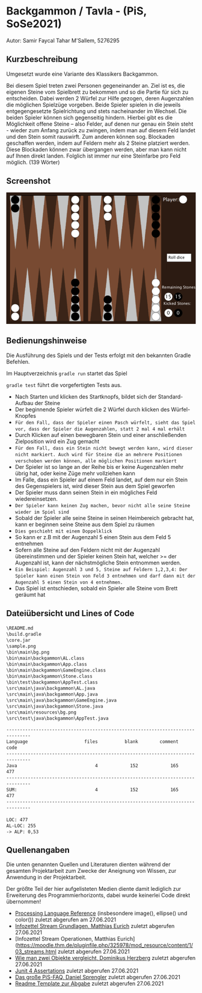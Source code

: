 # Backgammon / Tavla - (PiS, SoSe2021)


Autor: Samir Faycal Tahar M'Sallem, 5276295


## Kurzbeschreibung 

Umgesetzt wurde eine Variante des Klassikers Backgammon. 

Bei diesem Spiel treten zwei Personen gegeneinander an. Ziel ist es, die eigenen Steine vom Spielbrett zu bekommen und so die Partie für sich zu entscheiden. Dabei werden 2 Würfel zur Hilfe gezogen, deren Augenzahlen die möglichen Spielzüge vorgeben. Beide Spieler spielen in die jeweils entgegengesetzte Spielrichtung und stets nacheinander im Wechsel. Die beiden Spieler können sich gegenseitig hindern. Hierbei gibt es die Möglichkeit offene Steine – also Felder, auf denen nur genau ein Stein steht - wieder zum Anfang zurück zu zwingen, indem man auf diesem Feld landet und den Stein somit rauswirft. Zum anderen können sog. Blockaden geschaffen werden, indem auf Feldern mehr als 2 Steine platziert werden. Diese Blockaden können zwar übergangen werden, aber man kann nicht auf Ihnen direkt landen. Folglich ist immer nur eine Steinfarbe pro Feld möglich.  (139 Wörter)

## Screenshot

![Screenshot](sample.PNG)

## Bedienungshinweise

Die Ausführung des Spiels und der Tests erfolgt mit den bekannten Gradle Befehlen.

Im Hauptverzeichnis `gradle run` startet das Spiel

`gradle test` führt die vorgefertigten Tests aus.

- Nach Starten und klicken des Startknopfs, bildet sich der Standard-Aufbau der Steine 
- Der beginnende Spieler würfelt die 2 Würfel durch klicken des Würfel-Knopfes
- `Für den Fall, dass der Spieler einen Pasch würfelt, sieht das Spiel vor, dass der Spieler die Augenzahlen, statt 2 mal 4 mal erhält`
- Durch Klicken auf einen bewegbaren Stein und einer anschließenden Zielposition wird ein Zug gemacht
- `Für den Fall, dass ein Stein nicht bewegt werden kann, wird dieser nicht markiert. Auch wird für Steine die an mehrere Positionen verschoben werden können, alle möglichen Positionen markiert`
- Der Spieler ist so lange an der Reihe bis er keine Augenzahlen mehr übrig hat, oder keine Züge mehr vollziehen kann
- Im Falle, dass ein Spieler auf einem Feld landet, auf dem nur ein Stein des Gegenspielers ist, wird dieser Stein aus dem Spiel geworfen
- Der Spieler muss dann seinen Stein in ein mögliches Feld wiedereinsetzen.
- `Der Spieler kann keinen Zug machen, bevor nicht alle seine Steine wieder im Spiel sind`
- Sobald der Spieler alle seine Steine in seinen Heimbereich gebracht hat, kann er beginnen seine Steine aus dem Spiel zu räumen
- `Dies geschieht mit einem Doppelklick`
- So kann er z.B mit der Augenzahl 5 einen Stein aus dem Feld 5 entnehmen
- Sofern alle Steine auf den Feldern nicht mit der Augenzahl übereinstimmen und der Spieler keinen Stein hat, welcher >= der Augenzahl ist, kann der nächstmögliche Stein entnommen werden.
- `Ein Beispiel: Augenzahl 3 und 5, Steine auf Feldern 1,2,3,4: Der Spieler kann einen Stein von Feld 3 entnehmen und darf dann mit der Augenzahl 5 einen Stein von 4 entnehmen.`
- Das Spiel ist entschieden, sobald ein Spieler alle Steine vom Brett geräumt hat


## Dateiübersicht und Lines of Code
		     
```
\README.md
\build.gradle
\core.jar
\sample.png
\bin\main\bg.png
\bin\main\backgammon\AL.class
\bin\main\backgammon\App.class
\bin\main\backgammon\GameEngine.class
\bin\main\backgammon\Stone.class
\bin\test\backgammon\AppTest.class
\src\main\java\backgammon\AL.java
\src\main\java\backgammon\App.java
\src\main\java\backgammon\GameEngine.java
\src\main\java\backgammon\Stone.java
\src\main\resources\bg.png
\src\test\java\backgammon\AppTest.java
```		

```		
-------------------------------------------------------------------------------
Language                     files          blank        comment           code
-------------------------------------------------------------------------------
Java                             4            152            165            477
-------------------------------------------------------------------------------
SUM:                             4            152            165            477
-------------------------------------------------------------------------------

LOC: 477
AL-LOC: 255
-> ALP: 0,53
```


## Quellenangaben
Die unten genannten Quellen und Literaturen dienten während der gesamten Projektarbeit zum Zwecke der Aneignung von Wissen, zur Anwendung in der Projektarbeit.

Der größte Teil der hier aufgelisteten Medien diente damit lediglich zur Erweiterung des Programmierhorizonts, dabei wurde keinerlei Code direkt übernommen!
- [Processing Language Reference](https://processing.org/reference/) (insbesondere image(), ellipse() und color()) zuletzt abgerufen am 27.06.2021
- [Infozettel Stream Grundlagen, Matthias Eurich](https://moodle.thm.de/pluginfile.php/325977/mod_resource/content/4/02_streams.html) zuletzt abgerufen 27.06.2021
- [Infozettel Stream Operationen, Matthias Eurich](https://moodle.thm.de/pluginfile.php/325978/mod_resource/content/1/03_streams.html zuletzt abgerufen 27.06.2021
- [Wie man zwei Objekte vergleicht, Dominikus Herzberg](https://drive.google.com/file/d/1kYmFtx-mALCyR1FSVfQ6RgzbIrv4Sa-M/view) zuletzt abgerufen 27.06.2021
- [Junit 4 Assertations](https://github.com/junit-team/junit4/wiki/Assertions) zuletzt abgerufen 27.06.2021
- [Das große PiS-FAQ, Daniel Sprengler](https://github.com/DSpengler99/pis_faq_ss21) zuletzt abgerufen 27.06.2021
- [Readme Template zur Abgabe](https://moodle.thm.de/pluginfile.php/796890/mod_resource/content/0/README.Template.md) zuletzt abgerufen 27.06.2021








